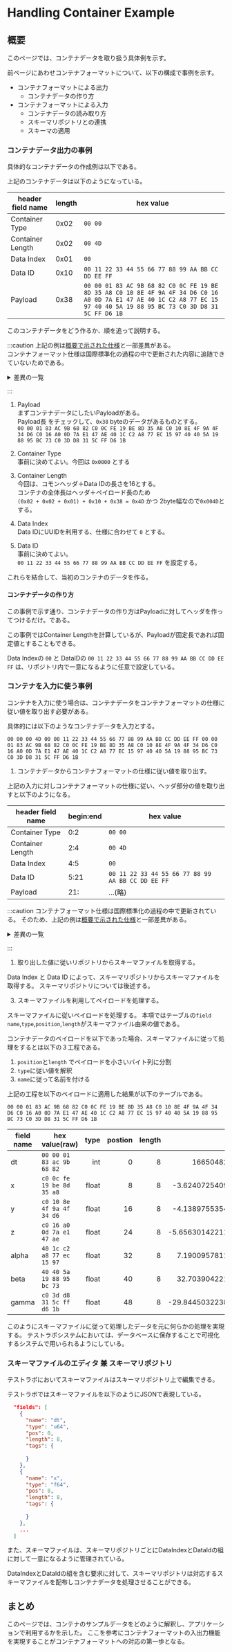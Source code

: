 # Handling Container Example

## 概要
このページでは、コンテナデータを取り扱う具体例を示す。

前ページにあわせコンテナフォーマットについて、以下の構成で事例を示す。

- コンテナフォーマットによる出力
  - コンテナデータの作り方
- コンテナフォーマットによる入力
  - コンテナデータの読み取り方
  - スキーマリポジトリとの連携
  - スキーマの適用

### コンテナデータ出力の事例

具体的なコンテナデータの作成例は以下である。

<!-- [Download(ExampleContainer)](mobile_acce.cntr)   -->

上記のコンテナデータは以下のようになっている。

|header field name|length| hex value|
|-|-|-|
|Container Type|0x02| `00 00` |
|Container Length|0x02| `00 4D` |
|Data Index|0x01| `00` |
|Data ID|0x10| `00 11 22 33 44 55 66 77 88 99 AA BB CC DD EE FF` |
|Payload|0x38|`00 00 01 83 AC 9B 68 82 C0 0C FE 19 BE 8D 35 A8 C0 10 8E 4F 9A 4F 34 D6 C0 16 A0 0D 7A E1 47 AE 40 1C C2 A8 77 EC 15 97 40 40 5A 19 88 95 BC 73 C0 3D D8 31 5C FF D6 1B`|

このコンテナデータをどう作るか、順を追って説明する。

:::caution
上記の例は[概要で示された仕様](./)と一部差異がある。  
コンテナフォーマット仕様は国際標準化の過程の中で更新された内容に追随できていないためである。

<details>
<summary>
差異の一覧
</summary>
<div>

|項目|詳細|
|-|-|
|名称変更|Data Index -> Data ID Type|
|フィールド追加|Data ID Length|
|仕様|Container Typeに認められてない値(`0x0000`)が入っている|

</div>
</details>

:::
1. Payload  
まずコンテナデータにしたいPayloadがある。  
Payload長 をチェックして、`0x38` byteのデータがあるものとする。  
`00 00 01 83 AC 9B 68 82 C0 0C FE 19 BE 8D 35 A8 C0 10 8E 4F 9A 4F 34 D6 C0 16 A0 0D 7A E1 47 AE 40 1C C2 A8 77 EC 15 97 40 40 5A 19 88 95 BC 73 C0 3D D8 31 5C FF D6 1B` 

1. Container Type  
事前に決めてよい。今回は `0x0000` とする

1. Container Length  
今回は、コモンヘッダ＋Data IDの長さを16とする。  
コンテナの全体長はヘッダ＋ペイロード長のため   
`(0x02 + 0x02 + 0x01) + 0x10 + 0x38 = 0x4D` かつ 2byte幅なので`0x004D`とする。

1. Data Index  
Data IDにUUIDを利用する、仕様に合わせて `0` とする。

1. Data ID  
事前に決めてよい。  
`00 11 22 33 44 55 66 77 88 99 AA BB CC DD EE FF` を設定する。

これらを結合して、当初のコンテナのデータを作る。

#### コンテナデータの作り方

この事例で示す通り、コンテナデータの作り方はPayloadに対してヘッダを作ってつけるだけ。である。

この事例ではContainer Lengthを計算しているが、Payloadが固定長であれば固定値とすることもできる。

Data Indexの `00` と DataIDの `00 11 22 33 44 55 66 77 88 99 AA BB CC DD EE FF` は、リポジトリ内で一意になるように任意で設定している。

### コンテナを入力に使う事例

コンテナを入力に使う場合は、コンテナデータをコンテナフォーマットの仕様に従い値を取り出す必要がある。

具体的には以下のようなコンテナデータを入力とする。

`00 00 00 4D 00 00 11 22 33 44 55 66 77 88 99 AA BB CC DD EE FF 00 00 01 83 AC 9B 68 82 C0 0C FE 19 BE 8D 35 A8 C0 10 8E 4F 9A 4F 34 D6 C0 16 A0 0D 7A E1 47 AE 40 1C C2 A8 77 EC 15 97 40 40 5A 19 88 95 BC 73 C0 3D D8 31 5C FF D6 1B`

1. コンテナデータからコンテナフォーマットの仕様に従い値を取り出す。

上記の入力に対しコンテナフォーマットの仕様に従い、ヘッダ部分の値を取り出すと以下のようになる。

|header field name|begin:end| hex value|
|-|-|-|
|Container Type|0:2| `00 00` |
|Container Length|2:4| `00 4D` |
|Data Index|4:5| `00` |
|Data ID| 5:21|`00 11 22 33 44 55 66 77 88 99 AA BB CC DD EE FF` |
|Payload| 21: | ...(略) |

:::caution
コンテナフォーマット仕様は国際標準化の過程の中で更新されている。
そのため、上記の例は[概要で示された仕様](./)と一部差異がある。

<details>
<summary>
差異の一覧
</summary>
<div>

|項目|詳細|
|-|-|
|名称変更|Data Index -> Data ID Type|
|フィールド追加|Data ID Lengthの追加|
|仕様違反|Container Typeに認められてない値(`0x0000`)が入っている|
|仕様削除|Data Indexの値に対応する形でData Idの長さが決まる仕様
|仕様追加|Data Id LengthがDataIdの長さとなる|

</div>
</details>

:::

1. 取り出した値に従いリポジトリからスキーマファイルを取得する。

Data Index <!-- Data ID Type --> と Data ID によって、スキーマリポジトリからスキーマファイルを取得する。
スキーマリポジトリについては後述する。

3. スキーマファイルを利用してペイロードを処理する。

スキーマファイルに従いペイロードを処理する。
本項ではテーブルの`field name`,`type`,`position`,`length`がスキーマファイル由来の値である。

コンテナデータのペイロードを以下であった場合、スキーマファイルに従って処理をするとは以下の３工程である。

1. `position`と`length` でペイロードを小さいバイト列に分割
2. `type`に従い値を解釈
3. `name`に従って名前を付ける

上記の工程を以下のペイロードに適用した結果が以下のテーブルである。

`00 00 01 83 AC 9B 68 82 C0 0C FE 19 BE 8D 35 A8 C0 10 8E 4F 9A 4F 34 D6 C0 16 A0 0D 7A E1 47 AE 40 1C C2 A8 77 EC 15 97 40 40 5A 19 88 95 BC 73 C0 3D D8 31 5C FF D6 1B`  


|field name| hex value(raw)|type|postion|length| value |
|-|-|-:|-:|-:|-:|
|dt| `00 00 01 83 ac 9b 68 82` |int|0|8| 1665048209538 |
|x| `c0 0c fe 19 be 8d 35 a8` |float|8|8| -3.624072540935874 |
|y| `c0 10 8e 4f 9a 4f 34 d6` |float|16|8| -4.138975535473227 |
|z| `c0 16 a0 0d 7a e1 47 ae` |float|24|8| -5.6563014221191406 |
|alpha| `40 1c c2 a8 77 ec 15 97` |float|32|8| 7.190095781120724 |
|beta | `40 40 5a 19 88 95 bc 73` |float|40|8| 32.70390422164282 |
|gamma| `c0 3d d8 31 5c ff d6 1b` |float|48|8| -29.844503223857924 |

このようにスキーマファイルに従って処理したデータを元に何らかの処理を実現する。
テストラボシステムにおいては、データベースに保存することで可視化するシステムで用いられるようにしている。

### スキーマファイルのエディタ 兼 スキーマリポジトリ

テストラボにおいてスキーマファイルはスキーマリポジトリ上で編集できる。

テストラボではスキーマファイルを以下のようにJSONで表現している。

``` json
  "fields": [
    {
      "name": "dt",
      "type": "u64",
      "pos": 0,
      "length": 8,
      "tags": {
        
      }
    },
    {
      "name": "x",
      "type": "f64",
      "pos": 8,
      "length": 8,
      "tags": {
        
      }
    },
    ...
  ]
```

また、スキーマファイルは、スキーマリポジトリごとにDataIndex<!-- Data Type-->とDataIdの組に対して一意になるように管理されている。

DataIndexとDataIdの組を含む要求に対して、スキーマリポジトリは対応するスキーマファイルを配布しコンテナデータを処理させることができる。


## まとめ

このページでは、コンテナのサンプルデータをどのように解釈し、アプリケーションで利用するかを示した。
ここを参考にコンテナフォーマットの入出力機能を実現することがコンテナフォーマットへの対応の第一歩となる。

<!-- ## コンテナフォーマットを取り扱うシステムの構成

環境構築で示したように、テストラボシステムは、以下のような構成となっている。
![](./overview.drawio.png)

コンテナフォーマットを取り扱うシステムの検証のためには以下の検討事項がある


## チュートリアルでの構成例

チュートリアルでの構成について、コンテナ処理データ蓄積部分を詳細化すると以下のような構成要素を持っている。

![](./detail.drawio.png)


テストラボシステムの構成要素について、以降に詳細を記述する。

### kafka
kafka はデータ構造に依存しないメッセージキューである。。
トピックと呼ばれる単位でキューを構成し、キューに対してデータを提供する処理と、キューからデータを取得する処理が存在する。
kafkaとは、このようなキューを提供するためのミドルウェアである。

### WebApp
WebAppはセンサデータを取得し、センサデータを格納したコンテナデータをhttp経由によって収集し、kafkaに投入するアプリである。  
コンテナデータはkafkaのキューに格納され、次の処理へ引き渡される。

### container-consumer
container-consumerはkafkaのキューからコンテナデータを取得し、処理するアプリである。
コンテナデータを解析して、対応するスキーマファイルをスキーマリポジトリから取得する。
スキーマファイルを利用して、コンテナデータを処理し利用しやすいフォーマットに変換し、kafkaに投入する。

### スキーマリポジトリ
コンテナに格納されたデータのスキーマを管理するリポジトリである。
スキーマファイルの定義をしておくことで、コンテナデータに対応するスキーマデータを配賦できる。

### KSQL
kafka のキューにあるデータに対して、Streaming SQLと呼ばれるストリームデータにSQLライクなクエリを利用可能にする仕組みである

kafkaのキューに格納されたデータをSQLライクなクエリで処理することができる。
処理方法の定義例は [環境構築手順](./environment#%E3%83%87%E3%83%BC%E3%82%BF%E5%A4%89%E6%8F%9B%E3%81%AE%E7%99%BB%E9%8C%B2) であり、
kafkaのキューに入るデータをストリーミングテーブルとして定義することや、ストリーミングテーブルのデータをkafkaのキューとして出力することができる。

ここでは、JSONのデータをAVROと呼ばれるデータフォーマットに書き換えることと、サーバでのタイムスタンプの付与を行う。

### JDBC Connector  
kafkaのキューにAVRO形式で蓄積したデータをRDBに蓄積するための仕組みである。 -->
